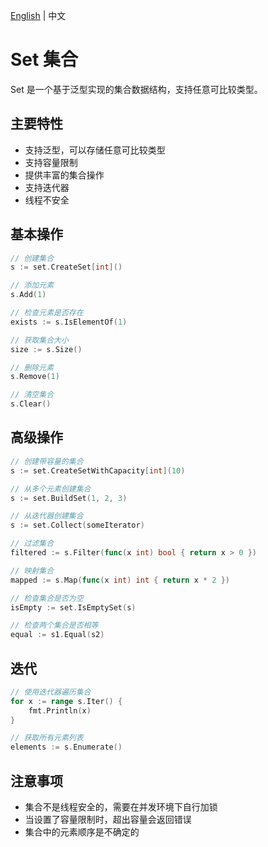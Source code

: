 [English](README.md) | 中文

# Set 集合

Set 是一个基于泛型实现的集合数据结构，支持任意可比较类型。

## 主要特性

- 支持泛型，可以存储任意可比较类型
- 支持容量限制
- 提供丰富的集合操作
- 支持迭代器
- 线程不安全

## 基本操作

```go
// 创建集合
s := set.CreateSet[int]()

// 添加元素
s.Add(1)

// 检查元素是否存在
exists := s.IsElementOf(1)

// 获取集合大小
size := s.Size()

// 删除元素
s.Remove(1)

// 清空集合
s.Clear()
```

## 高级操作

```go
// 创建带容量的集合
s := set.CreateSetWithCapacity[int](10)

// 从多个元素创建集合
s := set.BuildSet(1, 2, 3)

// 从迭代器创建集合
s := set.Collect(someIterator)

// 过滤集合
filtered := s.Filter(func(x int) bool { return x > 0 })

// 映射集合
mapped := s.Map(func(x int) int { return x * 2 })

// 检查集合是否为空
isEmpty := set.IsEmptySet(s)

// 检查两个集合是否相等
equal := s1.Equal(s2)
```

## 迭代

```go
// 使用迭代器遍历集合
for x := range s.Iter() {
    fmt.Println(x)
}

// 获取所有元素列表
elements := s.Enumerate()
```

## 注意事项

- 集合不是线程安全的，需要在并发环境下自行加锁
- 当设置了容量限制时，超出容量会返回错误
- 集合中的元素顺序是不确定的
